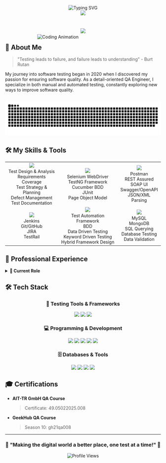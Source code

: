 <div align="center">
  <!-- Animated Title Section -->
  <div align="center">
    <img src="https://readme-typing-svg.herokuapp.com?font=Fira+Code&size=32&duration=3000&pause=1000&color=7951B3&width=600&lines=Hi+there!+I'm+Kateryna+Komarova+%F0%9F%91%8B;Quality+Assurance+Engineer;Always+Learning+%26+Growing" alt="Typing SVG" />
  </div>
  
  <!-- Fancy Divider -->
  <img src="https://user-images.githubusercontent.com/73097560/115834477-dbab4500-a447-11eb-908a-139a6edaec5c.gif">

  # 

  <!-- Social Links -->
  <a href="https://www.linkedin.com/in/%D0%B5%D0%BA%D0%B0%D1%82%D0%B5%D1%80%D0%B8%D0%BD%D0%B0-%D0%BA%D0%BE%D0%BC%D0%B0%D1%80%D0%BE%D0%B2%D0%B0-584aab210/">
    <img src="https://img.shields.io/badge/LinkedIn-0077B5?style=for-the-badge&logo=linkedin&logoColor=white"/>
  </a>
</div>

<!-- Animated GIF -->
<img align="right" alt="Coding Animation" src="https://user-images.githubusercontent.com/74038190/216654116-d0e8d227-7977-4edc-8d36-63461bda9503.gif" width="400">

## 🚀 About Me
> "Testing leads to failure, and failure leads to understanding" - Burt Rutan

My journey into software testing began in 2020 when I discovered my passion for ensuring software quality. As a detail-oriented QA Engineer, I specialize in both manual and automated testing, constantly exploring new ways to improve software quality.

## 
<img src="https://github.com/Platane/snk/raw/output/github-contribution-grid-snake.svg" alt="Snake animation" />

## 🛠 My Skills & Tools

<table>
  <tr>
    <td align="center">
      <img src="https://img.shields.io/badge/Manual%20Testing-FF6B6B?style=for-the-badge&logo=checkmarx&logoColor=white"/>
      <br>Test Design & Analysis<br>Requirements Coverage<br>Test Strategy & Planning<br>Defect Management<br>Test Documentation
    </td>
    <td align="center">
      <img src="https://img.shields.io/badge/Automation-4D4DFF?style=for-the-badge&logo=robots&logoColor=white"/>
      <br>Selenium WebDriver<br>TestNG Framework<br>Cucumber BDD<br>JUnit<br>Page Object Model
    </td>
    <td align="center">
      <img src="https://img.shields.io/badge/API%20Testing-00B4D8?style=for-the-badge&logo=postman&logoColor=white"/>
      <br>Postman<br>REST Assured<br>SOAP UI<br>Swagger/OpenAPI<br>JSON/XML Parsing
    </td>
  </tr>
  <tr>
    <td align="center">
      <img src="https://img.shields.io/badge/Tools-FFB400?style=for-the-badge&logo=tools&logoColor=white"/>
      <br>Jenkins<br>Git/GitHub<br>JIRA<br>TestRail<br>
    </td>
    <td align="center">
      <img src="https://img.shields.io/badge/Frameworks-7952B3?style=for-the-badge&logo=testing-library&logoColor=white"/>
      <br>Test Automation Framework<br>BDD<br>Data Driven Testing<br>Keyword Driven Testing<br>Hybrid Framework Design
    </td>
    <td align="center">
      <img src="https://img.shields.io/badge/Databases-4479A1?style=for-the-badge&logo=mysql&logoColor=white"/>
      <br>MySQL<br>MongoDB<br>SQL Querying<br>Database Testing<br>Data Validation
    </td>
  </tr>
</table>

## 🎯 Professional Experience
<details>
<summary><b>🔄 Current Role</b></summary>

### AIT-TR GmbH, Berlin (2024 – Present)
**QA Intern / Junior QA Engineer**
Working on **Helpix.io** project, where I:
- 🔍 Design and execute test cases
- 🛠 Develop automation scripts with Selenium
- 🌐 Perform API testing using Postman
- 🔄 Implement CI/CD with Jenkins
- 📊 Manage projects in Asana
</details>

## 🛠 Tech Stack
<div align="center">

### 🔧 Testing Tools & Frameworks
<p>
  <img src="https://img.shields.io/badge/-Selenium-43B02A?style=for-the-badge&logo=selenium&logoColor=white"/>
  <img src="https://img.shields.io/badge/-Postman-FF6C37?style=for-the-badge&logo=postman&logoColor=white"/>
  <img src="https://img.shields.io/badge/-Jenkins-D24939?style=for-the-badge&logo=jenkins&logoColor=white"/>

</p>

### 💻 Programming & Development
<p>
  <img src="https://img.shields.io/badge/-Java-007396?style=for-the-badge&logo=java&logoColor=white"/>
  <img src="https://img.shields.io/badge/-HTML5-E34F26?style=for-the-badge&logo=html5&logoColor=white"/>
  <img src="https://img.shields.io/badge/-CSS3-1572B6?style=for-the-badge&logo=css3&logoColor=white"/>
  <img src="https://img.shields.io/badge/-JavaScript-F7DF1E?style=for-the-badge&logo=javascript&logoColor=black"/>
  <img src="https://img.shields.io/badge/-Git-F05032?style=for-the-badge&logo=git&logoColor=white"/>
</p>

### 🗄️ Databases & Tools
<p>
  <img src="https://img.shields.io/badge/-MySQL-4479A1?style=for-the-badge&logo=mysql&logoColor=white"/>
  <img src="https://img.shields.io/badge/-MongoDB-47A248?style=for-the-badge&logo=mongodb&logoColor=white"/>
  <img src="https://img.shields.io/badge/-GitHub-181717?style=for-the-badge&logo=github&logoColor=white"/>
  <img src="https://img.shields.io/badge/-IntelliJ_IDEA-000000?style=for-the-badge&logo=intellij-idea&logoColor=white"/>
</p>
</div>

## 🎓 Certifications
- **AIT-TR GmbH QA Course**
  > Certificate: 49.05022025.008
- **GeekHub QA Course**
  > Season 10: gh21qa008

<div align="center">

---
### 🚀 "Making the digital world a better place, one test at a time!" 🚀

![Profile Views](https://komarev.com/ghpvc/?username=Kateryna-Komarova&color=brightgreen&style=flat-square)
</div>
<!---
Kateryna-Komarova/Kateryna-Komarova is a ✨ special ✨ repository because its `README.md` (this file) appears on your GitHub profile.
You can click the Preview link to take a look at your changes.
--->
